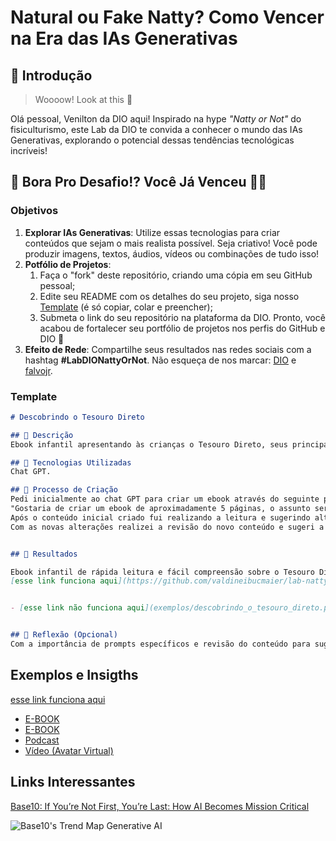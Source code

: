# Natural ou Fake Natty? Como Vencer na Era das IAs Generativas

## 🚀 Introdução

> Woooow! Look at this 👀

Olá pessoal, Venilton da DIO aqui! Inspirado na hype _"Natty or Not"_ do fisiculturismo, este Lab da DIO te convida a conhecer o mundo das IAs Generativas, explorando o potencial dessas tendências tecnológicas incríveis!

## 🎯 Bora Pro Desafio!? Você Já Venceu 💪🤓

### Objetivos

1. **Explorar IAs Generativas**: Utilize essas tecnologias para criar conteúdos que sejam o mais realista possível. Seja criativo! Você pode produzir imagens, textos, áudios, vídeos ou combinações de tudo isso!
1. **Potfólio de Projetos**:
    1. Faça o "fork" deste repositório, criando uma cópia em seu GitHub pessoal;
    2. Edite seu README com os detalhes do seu projeto, siga nosso [Template](#template) (é só copiar, colar e preencher);
    3. Submeta o link do seu repositório na plataforma da DIO. Pronto, você acabou de fortalecer seu portfólio de projetos nos perfis do GitHub e DIO 🚀
1. **Efeito de Rede**: Compartilhe seus resultados nas redes sociais com a hashtag **#LabDIONattyOrNot**. Não esqueça de nos marcar: [DIO](https://www.linkedin.com/school/dio-makethechange) e [falvojr](https://www.linkedin.com/in/falvojr).

### Template

```markdown
# Descobrindo o Tesouro Direto

## 📒 Descrição
Ebook infantil apresentando às crianças o Tesouro Direto, seus principais títulos e conceitos de investimentos.

## 🤖 Tecnologias Utilizadas
Chat GPT.

## 🧐 Processo de Criação
Pedi inicialmente ao chat GPT para criar um ebook através do seguinte prompt:
"Gostaria de criar um ebook de aproximadamente 5 páginas, o assunto seria tesouro direto explicando o que é o Tesouro direto e seus principais títulos, esse ebook deve ser apresentado por personagens, com uma linguagem e explicações que uma criança de 10 anos de idade consiga compreender e se divertir com a leitura."
Após o conteúdo inicial criado fui realizando a leitura e sugerindo alterações como a inclusão de exemplos e explicação de conceitos do mundo dos investimentos, como inflação, juros e SELIC.
Com as novas alterações realizei a revisão do novo conteúdo e sugeri a criação de uma capa constando os personagens e um baú de tesouro.


## 🚀 Resultados

Ebook infantil de rápida leitura e fácil compreensão sobre o Tesouro Direto e seus principais títulos:
[esse link funciona aqui](https://github.com/valdineibucmaier/lab-natty-or-not/blob/main/exemplos/descobrindo_o_tesouro_direto.pdf)


- [esse link não funciona aqui](exemplos/descobrindo_o_tesouro_direto.pdf)


## 💭 Reflexão (Opcional)
Com a importância de prompts específicos e revisão do conteúdo para sugestões de alteração ou adição de ideias, permitem alcançar resultados incríveis em um curto espaço de tempo.
```

## Exemplos e Insigths
 [esse link funciona aqui](exemplos/descobrindo_o_tesouro_direto.pdf)

- [E-BOOK](/exemplos/descobrindo_o_tesouro_direto.pdf)
- [E-BOOK](/exemplos/E-BOOK.md)
- [Podcast](/exemplos/PODCAST.md)
- [Vídeo (Avatar Virtual)](/exemplos/VIDEO.md)

## Links Interessantes

[Base10: If You’re Not First, You’re Last: How AI Becomes Mission Critical](https://base10.vc/post/generative-ai-mission-critical/)

![Base10's Trend Map Generative AI](https://github.com/digitalinnovationone/lab-natty-or-not/assets/730492/f4df26e8-f8f7-4419-8252-c69d73ea930c)
